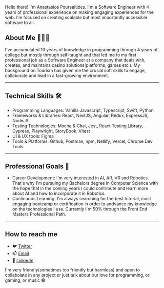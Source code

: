 Hello there! I'm Anastasios Poursaitides. I'm a Software Engineer with 4 years of professional experience on making engaging experiences for the web. I'm focused on creating scalable but most importantly accessible software to all. 


## About Me 👨🏻‍💻
I've accumulated 10 years of knowledge in programming through 4 years of college but mostly through self-taught and that led me to my first professional job as a Software Engineer at a company that deals with, creates, and maintains casino solutions(platforms, games etc.). My background on Tourism 
has given me the crusial soft skills to engage, collaborate and lead in a fast-growing environment.

---

## Technical Skills 🛠️
* Programming Languages: Vanilla Javascript, Typescript, Swift, Python
* Frameworks & Libraries: React, NextJS, Angular, Redux, ExpressJS, NodeJS
* Testing Technologies: Mocha & Chai, Jest, React Testing Library, Cypress, Playwright, StoryBook, Vitest
* UI & UX tools: Figma
* Tools & Platforms: Github, Postman, npm, Netlify, Vercel, Chrome Dev Tools

---

## Professional Goals 🎯

* Career Development: I'm very interested in AI, AR, VR and Robotics. That's why I'm pursuing my Bachelors degree in Computer Science with the hope that in the coming years I could contribute and learn more about AI and how to incorporate it in Robotics.
* Continuous Learning: I'm always searching for the best tutorial, most engaging bootcamp or certification in order to andvance my knowledge on the technologies I use. Currently I'm 50% through the Front End Masters Professional Path.

---

## How to reach me

* 🐦 [Twitter](https://x.com/anastasiosPou)
* 📫 [Email](mailto:tasos.poursaitidis.4@gmail.com)
* 🔗 [LinkedIn](https://www.linkedin.com/in/anastasios-poursaitidis-209a06ba/)

I'm very friendly(sometimes too friendly but harmless) and open to collabolate in any project or just talk about our love for programming, or gaming, or music 😁
